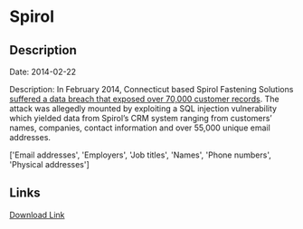# Spirol

## Description

Date: 2014-02-22

Description:
In February 2014, Connecticut based Spirol Fastening Solutions <a href="http://news.softpedia.com/news/Details-of-70-000-Users-Leaked-by-Hackers-From-Systems-of-SPIROL-International-428669.shtml" target="_blank" rel="noopener">suffered a data breach that exposed over 70,000 customer records</a>. The attack was allegedly mounted by exploiting a SQL injection vulnerability which yielded data from Spirol’s CRM system ranging from customers’ names, companies, contact information and over 55,000 unique email addresses.


['Email addresses', 'Employers', 'Job titles', 'Names', 'Phone numbers', 'Physical addresses']

## Links

[Download Link](https://link-to.net/1229997/933.2803885046976/dynamic/?r=c3Bpcm9sLmNvbQ==)